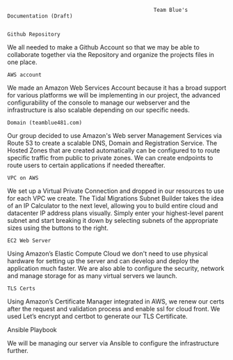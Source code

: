                                                    Team Blue's Documentation (Draft)


    Github Repository
  
We all needed to make a Github Account so that we may be able to collaborate together via the Repository and organize the projects files in one place.
  
    AWS account
 
We made an Amazon Web Services Account because it has a broad support for various platforms we will be implementing in our project, the advanced configurability of the console to manage our webserver and the infrastructure is also scalable depending on our specific needs. 

    Domain (teamblue481.com)

Our group decided to use Amazon's Web server Management Services via Route 53 to create a scalable DNS, Domain and Registration Service. The Hosted Zones that are created automatically can be configured to to route specific traffic from public to private zones. We can create endpoints to route users to certain applications if needed thereafter. 

    VPC on AWS

We set up a Virtual Private Connection and dropped in our resources to use for each VPC we create. 
The Tidal Migrations Subnet Builder takes the idea of an IP Calculator to the next level, allowing you to build entire cloud and datacenter IP address plans visually. Simply enter your highest-level parent subnet and start breaking it down by selecting subnets of the appropriate sizes using the buttons to the right.

    EC2 Web Server
    
Using Amazon’s Elastic Compute Cloud we don't need to use physical hardware for setting up the server and can develop and deploy the application much faster. We are also able to configure the security, network and manage storage for as many virtual servers we launch. 

    TLS Certs
  
Using Amazon’s Certificate Manager integrated in AWS, we renew our certs after the request and validation process and enable ssl for cloud front. 
We used Let’s encrypt and certbot to generate our TLS Certificate. 

   Ansible Playbook

 We will be managing our server via Ansible to configure the infrastructure further. 


